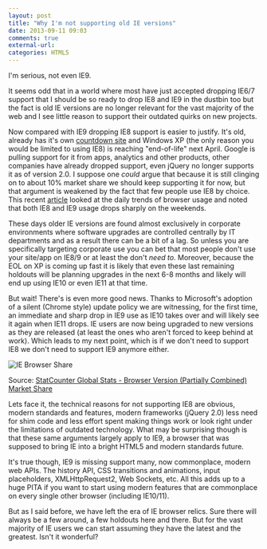 ```yaml
---
layout: post
title: "Why I'm not supporting old IE versions"
date: 2013-09-11 09:03
comments: true
external-url: 
categories: HTML5
---
```


I'm serious, not even IE9.

It seems odd that in a world where most have just accepted dropping IE6/7
support that I should be so ready to drop IE8 and IE9 in the dustbin too but
the fact is old IE versions are no longer relevant for the vast majority of the
web and I see little reason to support their outdated quirks on new projects.

<!-- more -->

Now compared with IE9 dropping IE8 support is easier to justify. It's old,
already has it's own [countdown site][countdown] and Windows XP (the only
reason you would be limited to using IE8) is reaching "end-of-life" next April.
Google is pulling support for it from apps, analytics and other products, other
companies have already dropped support, even jQuery no longer supports it as of
version 2.0. I suppose one *could* argue that because it is still clinging on to
about 10% market share we should keep supporting it for now, but that argument is
weakened by the fact that few people use IE8 by choice. This recent [article][1]
looked at the daily trends of browser usage and noted that both IE8 and IE9
usage drops sharply on the weekends.

These days older IE versions are found almost exclusively in corporate
environments where software upgrades are controlled centrally by IT departments
and as a result there can be a bit of a lag. So unless you are specifically
targeting corporate use you can bet that most people don't use your site/app on
IE8/9 or at least the don't *need to*. Moreover, because the EOL on XP is
coming up fast it is likely that even these last remaining holdouts will be
planning upgrades in the next 6-8 months and likely will end up using IE10 or
even IE11 at that time.

But wait! There's is even more good news. Thanks to Microsoft's adoption of a
silent (Chrome style) update policy we are witnessing, for the first time, an
immediate and sharp drop in IE9 use as IE10 takes over and will likely see it
again when IE11 drops. IE users are now being upgraded to new versions as they
are released (at least the ones who aren't forced to keep behind at work).
Which leads to my next point, which is if we don't need to support IE8 we don't
need to support IE9 anymore either.

![IE Browser Share](/images/browser-states.png)

Source: <a href="http://gs.statcounter.com/#browser_version_partially_combined-na-monthly-201302-201308">StatCounter Global Stats - Browser Version (Partially Combined) Market Share</a></p>

Lets face it, the technical reasons for not supporting IE8 are obvious, modern
standards and features, modern frameworks (jQuery 2.0) less need for shim code
and less effort spent making things work or look right under the limitations of
outdated technology. What may be surprising though is that these same arguments
largely apply to IE9, a browser that was supposed to bring IE into a bright
HTML5 and modern standards future.

It's true though, IE9 is missing support many, now commonplace, modern web
APIs. The history API, CSS transitions and animations, input placeholders,
XMLHttpRequest2, Web Sockets, etc. All this adds up to a huge PITA if you want
to start using modern features that are commonplace on every single other
browser (including IE10/11).

But as I said before, we have left the era of IE browser relics. Sure there
will always be a few around, a few holdouts here and there. But for the vast
majority of IE users we can start assuming they have the latest and the
greatest. Isn't it wonderful?

[countdown]: http://theie8countdown.com/
[1]: http://bl.ocks.org/erwaller/6511564

